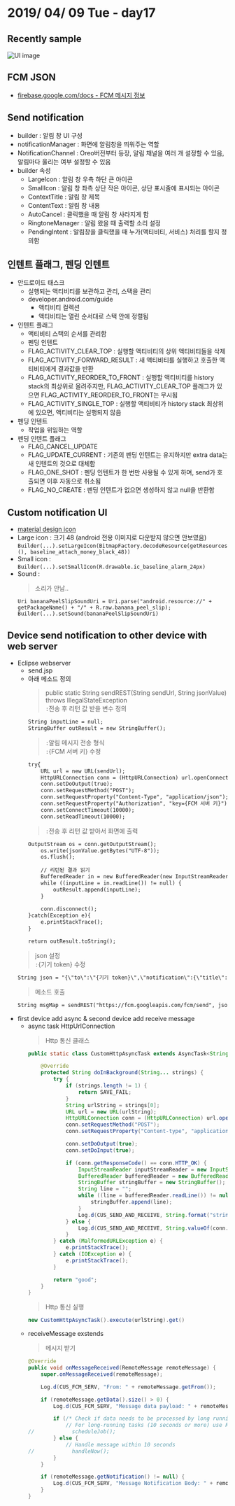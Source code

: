 # 2019/ 04/ 09 Tue - day17
## Recently sample
![UI image](https://github.com/pby2017/study-android-basic-itbank/blob/master/README_image/day17.gif)
## FCM JSON
* [firebase.google.com/docs - FCM 메시지 정보](https://firebase.google.com/docs/cloud-messaging/concept-options?hl=ko)
## Send notification
* builder : 알림 창 UI 구성
* notificationManager : 화면에 알림창을 띄워주는 역할
* NotificationChannel : Oreo버전부터 등장, 알림 채널을 여러 개 설정할 수 있음, 알림마다 울리는 여부 설정할 수 있음
* builder 속성
  * LargeIcon : 알림 창 우측 하단 큰 아이콘
  * SmallIcon : 알림 창 좌측 상단 작은 아이콘, 상단 표시줄에 표시되는 아이콘
  * ContextTitle : 알림 창 제목
  * ContentText : 알림 창 내용
  * AutoCancel : 클릭했을 때 알림 창 사라지게 함
  * RingtoneManager : 알림 왔을 때 출력할 소리 설정
  * PendingIntent : 알림창을 클릭했을 때 누가(액티비티, 서비스) 처리를 할지 정의함
## 인텐트 플래그, 펜딩 인텐트
* 안드로이드 태스크
  * 실행되는 액티비티를 보관하고 관리, 스택을 관리
  * developer.android.com/guide
    * 액티비티 컬렉션
    * 액티비티는 열린 순서대로 스택 안에 정렬됨
* 인텐트 플래그
  * 액티비티 스택의 순서를 관리함
  * 펜딩 인텐트
  * FLAG_ACTIVITY_CLEAR_TOP : 실행할 액티비티의 상위 액티비티들을 삭제
  * FLAG_ACTIVITY_FORWARD_RESULT : 새 액티비티를 실행하고 호출한 액티비티에게 결과값을 반환
  * FLAG_ACTIVITY_REORDER_TO_FRONT : 실행할 액티비티를 history stack의 최상위로 올려주지만, FLAG_ACTIVITY_CLEAR_TOP 플래그가 있으면 FLAG_ACTIVITY_REORDER_TO_FRONT는 무시됨
  * FLAG_ACTIVITY_SINGLE_TOP : 실행할 액티비티가 history stack 최상위에 있으면, 액티비티는 실행되지 않음
* 펜딩 인텐트
  * 작업을 위임하는 역할
* 펜딩 인텐트 플래그
  * FLAG_CANCEL_UPDATE
  * FLAG_UPDATE_CURRENT : 기존의 펜딩 인텐트는 유지하지만 extra data는 새 인텐트의 것으로 대체함
  * FLAG_ONE_SHOT : 펜딩 인텐트가 한 번만 사용될 수 있게 하며, send가 호출되면 이후 자동으로 취소됨
  * FLAG_NO_CREATE : 펜딩 인텐트가 없으면 생성하지 않고 null을 반환함
## Custom notification UI
* [material design icon](https://material.io/tools/icons/?style=baseline)
* Large icon : 크기 48 (android 전용 이미지로 다운받지 않으면 안보였음)
    ```Builder(...).setLargeIcon(BitmapFactory.decodeResource(getResources(), baseline_attach_money_black_48))```
* Small icon : 
    ```Builder(...).setSmallIcon(R.drawable.ic_baseline_alarm_24px)```
* Sound :
    > 소리가 안남..
    ```
    Uri bananaPeelSlipSoundUri = Uri.parse("android.resource://" + getPackageName() + "/" + R.raw.banana_peel_slip);
    Builder(...).setSound(bananaPeelSlipSoundUri)
    ```
## Device send notification to other device with web server
* Eclipse webserver
    * send.jsp  
    * 아래 메소드 정의  
        > public static String sendREST(String sendUrl, String jsonValue) throws IllegalStateException  
        > ```:```전송 후 리턴 값 받을 변수 정의  
        ```jsp
        String inputLine = null;
        StringBuffer outResult = new StringBuffer();
        ```  
        > ```:```알림 메시지 전송 형식  
        > ```:```{FCM 서버 키} 수정
        ```jsp
        try{
            URL url = new URL(sendUrl);
            HttpURLConnection conn = (HttpURLConnection) url.openConnection();
            conn.setDoOutput(true);
            conn.setRequestMethod("POST");
            conn.setRequestProperty("Content-Type", "application/json");
            conn.setRequestProperty("Authorization", "key={FCM 서버 키}"); 
            conn.setConnectTimeout(10000);
            conn.setReadTimeout(10000);
        ```
        > ```:```전송 후 리턴 값 받아서 화면에 출력
        ```jsp
        OutputStream os = conn.getOutputStream();
            os.write(jsonValue.getBytes("UTF-8"));
            os.flush();
            
            // 리턴된 결과 읽기
            BufferedReader in = new BufferedReader(new InputStreamReader(conn.getInputStream(), "UTF-8"));
            while ((inputLine = in.readLine()) != null) {
                outResult.append(inputLine);
            }
            
            conn.disconnect();
        }catch(Exception e){
            e.printStackTrace();
        }	
        
        return outResult.toString();
        ```
    > json 설정  
    > ```:```{기기 token} 수정
    ```jsp
    String json = "{\"to\":\"{기기 token}\",\"notification\":{\"title\":\"Portugal vs. Denmark\",\"body\":\"great match!\"}}";
    ```
    > 메소드 호출
    ```jsp
    String msgMap = sendREST("https://fcm.googleapis.com/fcm/send", json);
    ```
* first device add async & second device add receive message
    * async task HttpUrlConnection
        > Http 통신 클래스
        ```java
        public static class CustomHttpAsyncTask extends AsyncTask<String, Void, String> {

            @Override
            protected String doInBackground(String... strings) {
                try {
                    if (strings.length != 1) {
                        return SAVE_FAIL;
                    }
                    String urlString = strings[0];
                    URL url = new URL(urlString);
                    HttpURLConnection conn = (HttpURLConnection) url.openConnection();
                    conn.setRequestMethod("POST");
                    conn.setRequestProperty("Content-type", "application/x-www-form-urlencoded");

                    conn.setDoOutput(true);
                    conn.setDoInput(true);

                    if (conn.getResponseCode() == conn.HTTP_OK) {
                        InputStreamReader inputStreamReader = new InputStreamReader(conn.getInputStream(), "UTF-8");
                        BufferedReader bufferedReader = new BufferedReader(inputStreamReader);
                        StringBuffer stringBuffer = new StringBuffer();
                        String line = "";
                        while ((line = bufferedReader.readLine()) != null) {
                            stringBuffer.append(line);
                        }
                        Log.d(CUS_SEND_AND_RECEIVE, String.format("stringBuffer : %s", stringBuffer));
                    } else {
                        Log.d(CUS_SEND_AND_RECEIVE, String.valueOf(conn.getResponseCode()));
                    }
                } catch (MalformedURLException e) {
                    e.printStackTrace();
                } catch (IOException e) {
                    e.printStackTrace();
                }

                return "good";
            }
        }
        ```
        > Http 통신 실행
        ```java
        new CustomHttpAsyncTask().execute(urlString).get()
        ```
    * receiveMessage exstends
        > 메시지 받기
        ```java
        @Override
        public void onMessageReceived(RemoteMessage remoteMessage) {
            super.onMessageReceived(remoteMessage);

            Log.d(CUS_FCM_SERV, "From: " + remoteMessage.getFrom());

            if (remoteMessage.getData().size() > 0) {
                Log.d(CUS_FCM_SERV, "Message data payload: " + remoteMessage.getData());

                if (/* Check if data needs to be processed by long running job */ true) {
                    // For long-running tasks (10 seconds or more) use Firebase Job Dispatcher.
        //            scheduleJob();
                } else {
                    // Handle message within 10 seconds
        //            handleNow();
                }
            }

            if (remoteMessage.getNotification() != null) {
                Log.d(CUS_FCM_SERV, "Message Notification Body: " + remoteMessage.getNotification().getBody());
            }
        }
        ```